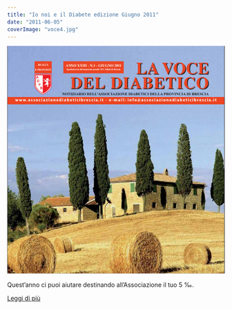 ```yaml
---
title: "Io noi e il Diabete edizione Giugno 2011"
date: "2011-06-05"
coverImage: "voce4.jpg"
---
```


![](images/voce4.jpg)

Quest’anno ci puoi aiutare destinando all’Associazione il tuo 5 ‰.

<div class="link-box"><a href="{{ base_url }}/la-nostra-associazione/la-mission-dellassociazione" class="theme-btn btn-style-two"><span class="btn-title">Leggi di più</span></a></div>

<!-- \[vc\_row equal\_height="yes" content\_placement="middle" css=".vc\_custom\_1560783934700{margin-right: 0px !important;margin-left: 0px !important;background-color: #f4f4f4 !important;}"\]\[vc\_column css=".vc\_custom\_1560781514067{padding-top: 30px !important;padding-right: 30px !important;padding-bottom: 30px !important;padding-left: 30px !important;}" offset="vc\_col-lg-4 vc\_col-md-5 vc\_col-xs-12"\]\[ultimate\_heading main\_heading="Io noi e il Diabete edizione Giugno 2011" heading\_tag="h3" alignment="left" sub\_heading\_font\_size="desktop:20px;" sub\_heading\_line\_height="desktop:30px;" el\_class="accent-subtitle-color" main\_heading\_font\_size="desktop:30px;" main\_heading\_line\_height="desktop:40px;" sub\_heading\_margin="margin-bottom:20px;" main\_heading\_style="font-weight:bold;" main\_heading\_margin="margin-bottom:5px;"\]La voce del dibetico\[/ultimate\_heading\]\[vc\_column\_text css=".vc\_custom\_1572960564773{padding-bottom: 20px !important;}"\]

Carissimi, l’attività intensa di questi primi sei mesi del 2011 ha fatto sì che non mi accorgessi del passare del tempo. Gli eventi si sono succeduti con così tanta frenesia ed entusiasmo, che mi ritrovo già ad augurarVi una buona estate. Dopo i vari incontri di sensibilizzazione nelle Circoscrizioni cittadine, all’auditorium S.Barnaba, a Lumezzane, Prevalle, Padernello e Ghedi, agli screenings di prevenzione nelle piazze di Gussago, Marmentino, Salò, ai convegni -lezioni agli studenti dello Sraffa, alla partecipazione alla Marathon e alla Strabrescia, alle varie escursioni coi gruppi di cammino, sicuramente l’evento più importante è stata la nostra Assemblea Annuale, molto interessante e stimolante, di cui diamo ampio spazio più avanti. Mi scuso con i Soci che non hanno ricevuto la lettera di convocazione. Ne sono state spedite migliaia, ma purtroppo, dopo tanto lavoro, questo è stato per tutto il Direttivo una nota dolente ma involontaria. Sono molto dispiaciuta per quanto avvenuto, e sarà premura di tutti noi che ciò non possa più accadere. Per chi ne abbia la possibilità, invito a visitare il nostro sito internet, sul quale trovate notizie e testimonianze di ogni evento o a telefonarci: siamo sempre a vostra disposizione per qualsiasi evenienza e informazione. Sono lieta di comunicarVi che con il vostro contributo siamo riusciti a sostituire la vecchia auto con una nuova. Questo ci permette di trasportare il materiale per tutti i nostri eventi con maggiore tranquillità e praticità. Grazie di cuore da parte di tutto il Direttivo. Con la speranza che continuerete a sostenerci anche nel futuro Vi abbraccio e un arrivederci a presto.

#### Edelweiss Ceccardi

\[/vc\_column\_text\]\[vc\_row\_inner\]\[vc\_column\_inner\]\[vc\_column\_text\]

#### [View](http://198.211.122.197/diabetwp/wordpress/wp-content/uploads/2019/11/la-voce-giugno-2011.pdf) | [Download](http://198.211.122.197/diabetwp/wordpress/wp-content/uploads/2019/11/la-voce-giugno-2011.pdf)

\[/vc\_column\_text\]\[/vc\_column\_inner\]\[/vc\_row\_inner\]\[/vc\_column\]\[vc\_column css=".vc\_custom\_1572959928669{padding-top: 35% !important;padding-bottom: 35% !important;background-image: url(http://198.211.122.197/diabetwp/wordpress/wp-content/uploads/2019/11/voce4.jpg?id=2258) !important;background-position: center !important;background-repeat: no-repeat !important;background-size: cover !important;}" offset="vc\_col-lg-8 vc\_col-md-7 vc\_col-xs-12"\]\[/vc\_column\]\[/vc\_row\] -->
